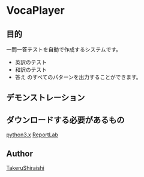 VocaPlayer
====

## 目的

一問一答テストを自動で作成するシステムです。 
- 英訳のテスト 
- 和訳のテスト 
- 答え 
のすべてのパターンを出力することができます。

## デモンストレーション

## ダウンロードする必要があるもの
[python3.x](https://www.python.org/)
[ReportLab](https://www.reportlab.com/)

## Author

[TakeruShiraishi](https://github.com/TakeruShiraishi)
